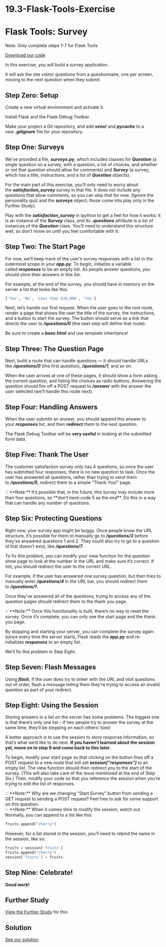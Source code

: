 # 19.3-Flask-Tools-Exercise
# Flask Tools: Survey

Note: Only complete steps 1-7 for Flask Tools

[Download our code](https://curric.springboard.com/software-engineering-career-track/default/exercises/flask-survey.zip)

In this exercise, you will build a survey application.

It will ask the site visitor questions from a questionnaire, one per screen, moving to the next question when they submit.

## **Step Zero: Setup**

Create a new virtual environment and activate it.

Install Flask and the Flask Debug Toolbar.

Make your project a Git repository, and add ***venv/*** and ***__pycache__*** to a new ***.gitignore*** file for your repository.

## **Step One: Surveys**

We’ve provided a file, ***surveys.py***, which includes classes for ***Question*** (a single question on a survey, with a question, a list of choices, and whether or not that question should allow for comments) and ***Survey*** (a survey, which has a title, instructions, and a list of ***Question*** objects).

For the main part of this exercise, you’ll only need to worry about the ***satisfaction_survey*** survey in that file. It does not include any questions that allow comments, so you can skip that for now. (Ignore the personality quiz and the ***surveys*** object; those come into play only in the Further Study).

Play with the ***satisfaction_survey*** in ipython to get a feel for how it works: it is an instance of the ***Survey*** class, and its ***.questions*** attribute is a list of instances of the ***Question*** class. You’ll need to understand this structure well, so don’t move on until you feel comfortable with it.

## **Step Two: The Start Page**

For now, we’ll keep track of the user’s survey responses with a list in the outermost scope in your ***app.py***. To begin, initialize a variable called ***responses*** to be an empty list. As people answer questions, you should store their answers in this list.

For example, at the end of the survey, you should have in memory on the server a list that looks like this:

```python
['Yes', 'No', 'Less than $10,000', 'Yes']
```

Next, let’s handle our first request. When the user goes to the root route, render a page that shows the user the title of the survey, the instructions, and a button to start the survey. The button should serve as a link that directs the user to ***/questions/0*** (the next step will define that route).

Be sure to create a ***base.html*** and use template inheritance!

## **Step Three: The Question Page**

Next, build a route that can handle questions — it should handle URLs like ***/questions/0*** (the first question), ***/questions/1***, and so on.

When the user arrives at one of these pages, it should show a form asking the current question, and listing the choices as radio buttons. Answering the question should fire off a POST request to ***/answer*** with the answer the user selected (we’ll handle this route next).

## **Step Four: Handling Answers**

When the user submits an answer, you should append this answer to your ***responses*** list, and then **redirect** them to the next question.

The Flask Debug Toolbar will be **very useful** in looking at the submitted form data.

## **Step Five: Thank The User**

The customer satisfaction survey only has 4 questions, so once the user has submitted four responses, there is no new question to task. Once the user has answered all questions, rather than trying to send them to ***/questions/5***, redirect them to a simple “Thank You!” page.

<aside>
💡 **Note:** It’s possible that, in the future, this survey may include more than four questions, so **don’t hard-code 5 as the end**. Do this in a way that can handle any number of questions.

</aside>

## **Step Six: Protecting Questions**

Right now, your survey app might be buggy. Once people know the URL structure, it’s possible for them to manually go to ***/questions/3*** before they’ve answered questions 1 and 2. They could also try to go to a question id that doesn’t exist, like ***/questions/7***.

To fix this problem, you can modify your view function for the question show page to look at the number in the URL and make sure it’s correct. If not, you should redirect the user to the correct URL.

For example, if the user has answered one survey question, but then tries to manually enter ***/questions/4*** in the URL bar, you should redirect them to ***/questions/1***.

Once they’ve answered all of the questions, trying to access any of the question pages should redirect them to the thank you page.

<aside>
💡 **Note:** Once this functionality is built, there’s no way to reset the survey. Once it’s complete, you can only see the start page and the thank you page.

By stopping and starting your server, you can complete the survey again (since every time the server starts, Flask reads the ***app.py*** and re-initializes ***responses*** to an empty list.

We’ll fix this problem in Step Eight.

</aside>

## **Step Seven: Flash Messages**

Using ***flash***, if the user does try to tinker with the URL and visit questions out of order, flash a message telling them they’re trying to access an invalid question as part of your redirect.

## **Step Eight: Using the Session**

Storing answers in a list on the server has some problems. The biggest one is that there’s only one list – if two people try to answer the survey at the same time, they’ll be stepping on each others’ toes!

A better approach is to use the session to store response information, so that’s what we’d like to do next. **If you haven’t learned about the session yet, move on to step 9 and come back to this later.**

To begin, modify your start page so that clicking on the button fires off a POST request to a new route that will set ***session[“responses”]*** to an empty list. The view function should then redirect you to the start of the survey. (This will also take care of the issue mentioned at the end of Step Six.) Then, modify your code so that you reference the session when you’re trying to edit the list of responses.

<aside>
💡 **Note:** Why are we changing “Start Survey” button from sending a GET request to sending a POST request? Feel free to ask for some support on this question.

</aside>

<aside>
💡 **Note:** When it comes time to modify the session, watch out. Normally, you can append to a list like this:

```python
fruits.append("cherry")
```

However, for a list stored in the session, you’ll need to rebind the name in the session, like so:

```python
fruits = session['fruits']
fruits.append("cherry")
session['fruits'] = fruits
```

</aside>

## **Step Nine: Celebrate!**

**Good work!**

## **Further Study**

[View the Further Study](https://curric.springboard.com/software-engineering-career-track/default/exercises/flask-survey/further-study.html) for this

## **Solution**

[See our solution](https://curric.springboard.com/software-engineering-career-track/default/exercises/flask-survey/solution/index.html)
